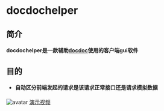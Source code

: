 # docdochelper
## 简介
#### docdochelper是一款辅助[docdoc](https://github.com/github20120522/docdoc)使用的客户端gui软件
## 目的
+ #### 自动区分前端发起的请求是该请求正常接口还是请求模拟数据
![avatar](https://github.com/github20120522/docdochelper/blob/master/%E8%AF%B4%E6%98%8E.png)
[演示视频](https://github.com/github20120522/docdoc/blob/master/%E8%AF%B4%E6%98%8E.mp4)

